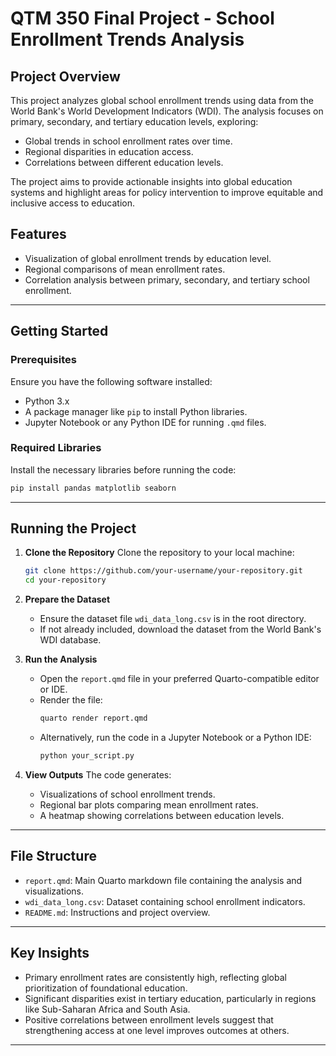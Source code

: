 # **QTM 350 Final Project - School Enrollment Trends Analysis**

## **Project Overview**
This project analyzes global school enrollment trends using data from the World Bank's World Development Indicators (WDI). The analysis focuses on primary, secondary, and tertiary education levels, exploring:
- Global trends in school enrollment rates over time.
- Regional disparities in education access.
- Correlations between different education levels.

The project aims to provide actionable insights into global education systems and highlight areas for policy intervention to improve equitable and inclusive access to education.

## **Features**
- Visualization of global enrollment trends by education level.
- Regional comparisons of mean enrollment rates.
- Correlation analysis between primary, secondary, and tertiary school enrollment.

---

## **Getting Started**

### **Prerequisites**
Ensure you have the following software installed:
- Python 3.x
- A package manager like `pip` to install Python libraries.
- Jupyter Notebook or any Python IDE for running `.qmd` files.

### **Required Libraries**
Install the necessary libraries before running the code:
```bash
pip install pandas matplotlib seaborn
```

---

## **Running the Project**

1. **Clone the Repository**
   Clone the repository to your local machine:
   ```bash
   git clone https://github.com/your-username/your-repository.git
   cd your-repository
   ```

2. **Prepare the Dataset**
   - Ensure the dataset file `wdi_data_long.csv` is in the root directory.
   - If not already included, download the dataset from the World Bank's WDI database.

3. **Run the Analysis**
   - Open the `report.qmd` file in your preferred Quarto-compatible editor or IDE.
   - Render the file:
     ```bash
     quarto render report.qmd
     ```
   - Alternatively, run the code in a Jupyter Notebook or a Python IDE:
     ```python
     python your_script.py
     ```

4. **View Outputs**
   The code generates:
   - Visualizations of school enrollment trends.
   - Regional bar plots comparing mean enrollment rates.
   - A heatmap showing correlations between education levels.

---

## **File Structure**
- `report.qmd`: Main Quarto markdown file containing the analysis and visualizations.
- `wdi_data_long.csv`: Dataset containing school enrollment indicators.
- `README.md`: Instructions and project overview.

---

## **Key Insights**
- Primary enrollment rates are consistently high, reflecting global prioritization of foundational education.
- Significant disparities exist in tertiary education, particularly in regions like Sub-Saharan Africa and South Asia.
- Positive correlations between enrollment levels suggest that strengthening access at one level improves outcomes at others.

---
